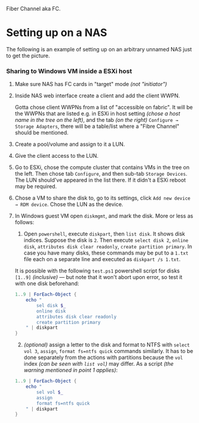 Fiber Channel aka FC.

# Setting up on a NAS

The following is an example of setting up on an arbitrary unnamed NAS just to get the picture.

### Sharing to Windows VM inside a ESXi host

1. Make sure NAS has FC cards in "target" mode *(not "initiator")*
2. Inside NAS web interface create a client and add the client WWPN.

    Gotta chose client WWPNs from a list of "accessible on fabric". It will be the WWPNs that are listed e.g. in ESXi in host setting *(chose a host name in the tree on the left)*, and the tab *(on the right)* `Configure → Storage Adapters`, there will be a table/list where a "Fibre Channel" should be mentioned.
3. Create a pool/volume and assign to it a LUN.
4. Give the client access to the LUN.
5. Go to ESXi, chose the compute cluster that contains VMs in the tree on the left. Then chose tab `Configure`, and then sub-tab `Storage Devices`. The LUN should've appeared in the list there. If it didn't a ESXi reboot may be required.
6. Chose a VM to share the disk to, go to its settings, click `Add new device → RDM device`. Chose the LUN as the device.
7. In Windows guest VM open `diskmgmt`, and mark the disk. More or less as follows:
   1. Open `powershell`, execute `diskpart`, then `list disk`. It shows disk indices. Suppose the disk is `2`. Then execute `select disk 2`, `online disk`, `attributes disk clear readonly`, `create partition primary`. In case you have many disks, these commands may be put to a `1.txt` file each on a separate line and executed as `diskpart /s 1.txt`.

   It is possible with the following `test.ps1` powershell script for disks `[1..9]` *(inclusive)* — but note that it won't abort upon error, so test it with one disk beforehand:

   ```powershell
   1..9 | ForEach-Object {
       echo "
           sel disk $_
           online disk
           attributes disk clear readonly
           create partition primary
       " | diskpart
   }
   ```

   2. *(optional)* assign a letter to the disk and format to NTFS with `select vol 3`, `assign`, `format fs=ntfs quick` commands similarly. It has to be done separately from the actions with partitions because the `vol` index *(can be seen with `list vol`)* may differ. As a script *(the warning mentioned in point 1 applies)*:
   ```powershell
   1..9 | ForEach-Object {
       echo "
           sel vol $_
           assign
           format fs=ntfs quick
       " | diskpart
   }
   ```
